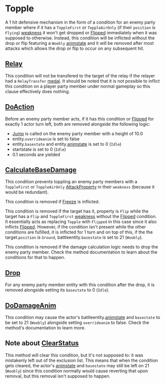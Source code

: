 # Topple
A 1 hit defensive mechanism in the form of a condition for an enemy party member where if it has a `ToppleFirst` or `ToppleAirOnly` (if their `position` is `Flying`) [weakness](../../Damage%20pipeline/AttackProperty.md) it won't get dropped or [Flipped](Flipped.md) immediately when it was supposed to otherwise. Instead, this condition will be inflicted without the drop or flip featuring a `Woobly` [animstate](../../../Entities/EntityControl/Animations/animstate.md) and it will be removed after most attacks which allows the drop or flip to occur on any subsequent hit.

## [Relay](../../Battle%20flow/Action%20coroutines/Relay.md)
This condition will not be transfered to the target of the relay if the relayer had a `RelayTransfer` [medal](../../../Enums%20and%20IDs/Medal.md). It should be noted that it is not possible to inflict this condition on a player party member under normal gameplay so this clause effectively does nothing.

## [DoAction](../../Battle%20flow/Action%20coroutines/DoAction.md)
Before an enemy party member acts, if it has this condition or [Flipped](Flipped.md) for exactly 1 actor turn left, both are removed alongside the following logic:

- [Jump](../../../Entities/EntityControl/EntityControl%20Methods.md#jump) is called on the enemy party member with a height of 10.0
- entity.`overrideanim` is set to false
- entity.`basestate` and entity.[animstate](../../../Entities/EntityControl/Animations/animstate.md) is set to 0 (`Idle`)
- startstate is set to 0 (`Idle`)
- 0.1 seconds are yielded

## [CalculateBaseDamage](../../Damage%20pipeline/CalculateBaseDamage.md)
This condition prevents toppling an enemy party members with a `ToppleFirst` or `ToppleAirOnly` [AttackProperty](../../Damage%20pipeline/AttackProperty.md) in their `weakness` (because it would be redundant).

This condition is removed if [Freeze](Freeze.md) is inflicted.

This condition is removed if the target has it, property is `Flip` while the target has a `Flip` and `ToppleFirst` [weakness](../../Damage%20pipeline/AttackProperty.md) without the [Flipped](Flipped.md) condition. It essentially acts as replacing `Topple` with `Flipped` in this case since it also inflicts [Flipped](Flipped.md). However, if the condition isn't present while the other conditions are fufilled, it is inflicted for 1 turn and on top of this, if the the target.`position` is `Ground`, battleentity.`basestate` is set to 21 (`Woobly`). 

This condition is removed if the damage calculation logic needs to drop the enemy party member. Check the method documentation to learn about the conditions for that to happen.

## [Drop](../../../Entities/EntityControl/Notable%20methods/Drop.md)
For any enemy party member entity with this condition after the drop, it is removed alongside setting its `basestate` to 0 (`Idle`).

## [DoDamageAnim](../../Visual%20rendering/DoDamageAnim.md)
This condition may cause the actor's battleentity.[animstate](../../../Entities/EntityControl/Animations/animstate.md) and `basestate` to be set to 21 (`Woobly`) alongside setting `overrideanim` to false. Check the method's documentation to learn more.

## Note about [ClearStatus](../Conditions%20methods/ClearStatus.md)
This method will clear this condition, but it's not supposed to: it was mistakenly left out of the exclusion list. This means that when the condition gets cleared, the actor's [animstate](../../../Entities/EntityControl/Animations/animstate.md) and `basestate` may still be left on 21 (`Woobly`) since this condition normally would cause reverting that upon removal, but this removal isn't supposed to happen.
